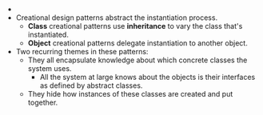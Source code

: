 -
- Creational design patterns abstract the instantiation process.
    - **Class** creational patterns use **inheritance** to vary the class that's instantiated.
    - **Object** creational patterns delegate instantiation to another object.
- Two recurring themes in these patterns:
    - They all encapsulate knowledge about which concrete classes the system uses.
        - All the system at large knows about the objects is their interfaces as defined by abstract classes.
    - They hide how instances of these classes are created and put together.